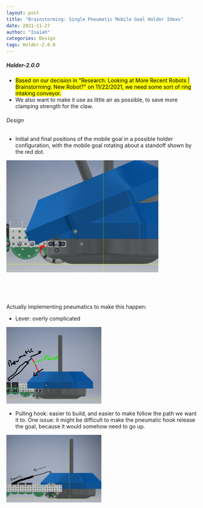 ```yaml
---
layout: post
title: "Brainstorming: Single Pneumatic Mobile Goal Holder Ideas"
date: 2021-11-27
author: "Isaiah"
categories: Design
tags: Holder-2.0.0
---
```


##### Holder-2.0.0
- <mark>Based on our decision in "Research: Looking at More Recent Robots | Brainstorming: New Robot?" on 11/22/2021, we need some sort of ring intaking conveyor.</mark>
- We also want to make it use as little air as possible, to save more clamping strength for the claw.

###### Design

- Initial and final positions of the mobile goal in a possible holder configuration, with the mobile goal rotating about a standoff shown by the red dot.

<img class="responsive-img" width="400px" src="/assets/pics/building/robot-2/HolderConfig.png">


<br class='print-only'><br class='print-only'><br class='print-only'>

Actually implementing pneumatics to make this happen:
- Lever: overly complicated

<img class="responsive-img" width="250px" src="/assets/pics/building/robot-2/OverlyComp.png">

- Pulling hook: easier to build, and easier to make follow the path we want it to. One issue: it might be difficult to make the pneumatic hook release the goal, because it would somehow need to go up.

<img class="responsive-img" width="250px" src="/assets/pics/building/robot-2/Hook.png">
